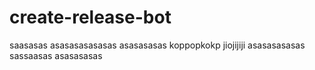 # create-release-bot
saasasas
asasasasasasas
asasasasas
koppopkokp
jiojijiji
asasasasasas
sassaasas
asasasasas
